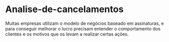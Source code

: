 # Analise-de-cancelamentos
Muitas empresas utilizam o modelo de negócios baseado em assinaturas, e para conseguir melhorar o lucro precisam entender o comportamento dos clientes e os motivos que os levam a realizar certas ações. 

